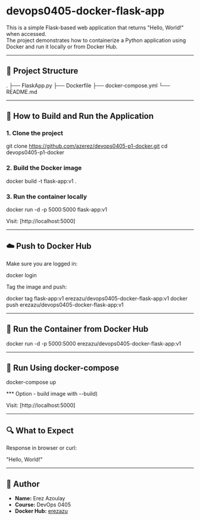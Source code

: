 
# devops0405-docker-flask-app

This is a simple Flask-based web application that returns "Hello, World!" when accessed.  
The project demonstrates how to containerize a Python application using Docker and run it locally or from Docker Hub.

---

## 📁 Project Structure

.
├── FlaskApp.py
├── Dockerfile
├── docker-compose.yml
└── README.md


---

## 🚀 How to Build and Run the Application

### 1. Clone the project

git clone https://github.com/azerez/devops0405-p1-docker.git
cd devops0405-p1-docker


### 2. Build the Docker image


docker build -t flask-app:v1 .


### 3. Run the container locally


docker run -d -p 5000:5000 flask-app:v1


Visit: [http://localhost:5000]

---

## ☁️ Push to Docker Hub

Make sure you are logged in:

docker login


Tag the image and push:


docker tag flask-app:v1 erezazu/devops0405-docker-flask-app:v1
docker push erezazu/devops0405-docker-flask-app:v1


---

## 🐳 Run the Container from Docker Hub


docker run -d -p 5000:5000 erezazu/devops0405-docker-flask-app:v1


---

## 🧱 Run Using docker-compose


docker-compose up 

*** Option - build image with --build)

Visit: [http://localhost:5000]

---

## 🔍 What to Expect

Response in browser or curl:

"Hello, World!"

---

## 📌 Author

- **Name:** Erez Azoulay  
- **Course:** DevOps 0405  
- **Docker Hub:** [erezazu](https://hub.docker.com/u/erezazu)
